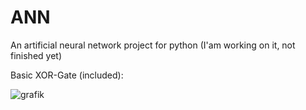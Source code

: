 # ANN
An artificial neural network project for python (I'am working on it, not finished yet)

Basic XOR-Gate (included):


![grafik](https://user-images.githubusercontent.com/60042912/178145821-4259c733-224c-4a63-ae95-5571415e652c.png)


